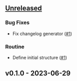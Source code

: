 <a name="unreleased"></a>
## [Unreleased]

### Bug Fixes
- Fix changelog generator ([#1](https://github.com/epam/edp-cluster-add-ons/issues/1))

### Routine
- Define initial structure ([#1](https://github.com/epam/edp-cluster-add-ons/issues/1))


<a name="v0.1.0"></a>
## v0.1.0 - 2023-06-29

[Unreleased]: https://github.com/epam/edp-cluster-add-ons/compare/v0.1.0...HEAD
